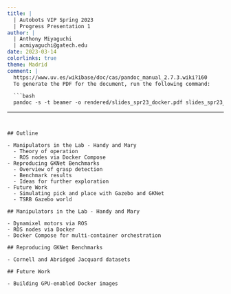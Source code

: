 ```yaml
---
title: |
  | Autobots VIP Spring 2023
  | Progress Presentation 1
author: |
  | Anthony Miyaguchi
  | acmiyaguchi@gatech.edu
date: 2023-03-14
colorlinks: true
theme: Madrid
comment: |
  https://www.uv.es/wikibase/doc/cas/pandoc_manual_2.7.3.wiki?160
  To generate the PDF for the document, run the following command:

  ```bash
  pandoc -s -t beamer -o rendered/slides_spr23_docker.pdf slides_spr23_docker.md
  ```
---
```


## Outline

- Manipulators in the Lab - Handy and Mary
  - Theory of operation
  - ROS nodes via Docker Compose
- Reproducing GKNet Benchmarks
  - Overview of grasp detection
  - Benchmark results
  - Ideas for further exploration
- Future Work
  - Simulating pick and place with Gazebo and GKNet
  - TSRB Gazebo world

## Manipulators in the Lab - Handy and Mary

- Dynamixel motors via ROS
- ROS nodes via Docker
- Docker Compose for multi-container orchestration

## Reproducing GKNet Benchmarks

- Cornell and Abridged Jacquard datasets

## Future Work

- Building GPU-enabled Docker images
